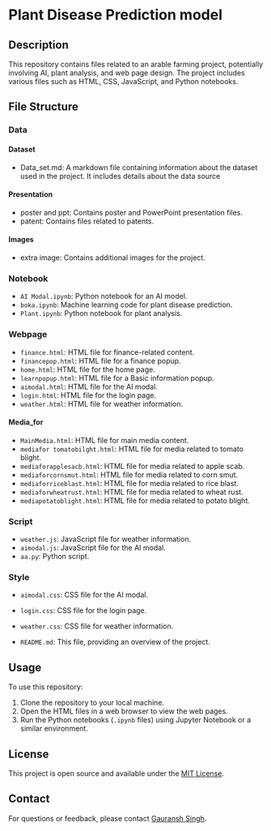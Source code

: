 # Plant Disease Prediction model 

## Description  

This repository contains files related to an arable farming project, potentially involving AI, plant analysis, and web page design. The project includes various files such as HTML, CSS, JavaScript, and Python notebooks.  

## File Structure  

### Data
#### Dataset
*   Data_set.md: A markdown file containing information about the dataset used in the project. It includes details about the data source
#### Presentation
*   poster and ppt: Contains poster and PowerPoint presentation files.     
*   patent: Contains files related to patents.
#### Images
*   extra image: Contains additional images for the project.   

### Notebook
*   `AI Modal.ipynb`: Python notebook for an AI model.  
*   `boka.ipynb`: Machine learning code for plant disease prediction.
*   `Plant.ipynb`: Python notebook for plant analysis.  

### Webpage
*   `finance.html`: HTML file for finance-related content.  
*   `financepop.html`: HTML file for a finance popup.  
*   `home.html`: HTML file for the home page.  
*   `learnpopup.html`: HTML file for a Basic information popup.  
*   `aimodal.html`: HTML file for the AI modal.  
*   `login.html`: HTML file for the login page.  
*   `weather.html`: HTML file for weather information.  
#### Media_for
*   `MainMedia.html`: HTML file for main media content.  
*   `mediafor tomatobilght.html`: HTML file for media related to tomato blight.  
*   `mediaforapplesacb.html`: HTML file for media related to apple scab.  
*   `mediaforcornsmut.html`: HTML file for media related to corn smut.  
*   `mediaforriceblast.html`: HTML file for media related to rice blast.  
*   `mediaforwheatrust.html`: HTML file for media related to wheat rust.  
*   `mediapotatoblight.html`: HTML file for media related to potato blight.  

### Script
*   `weather.js`: JavaScript file for weather information.  
*   `aimodal.js`: JavaScript file for the AI modal.    
*   `aa.py`: Python script.  

### Style 
*   `aimodal.css`: CSS file for the AI modal.
*   `login.css`: CSS file for the login page.  
*   `weather.css`: CSS file for weather information.  


*   `README.md`: This file, providing an overview of the project.  

## Usage  

To use this repository: 

1.  Clone the repository to your local machine.  
2.  Open the HTML files in a web browser to view the web pages.  
3.  Run the Python notebooks (`.ipynb` files) using Jupyter Notebook or a similar environment.  
  
## License  

This project is open source and available under the [MIT License](LICENSE).  

## Contact  

For questions or feedback, please contact [Gauransh Singh](https://github.com/Gauransh_Singh).  